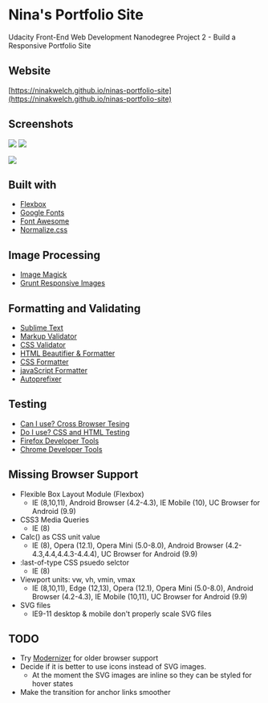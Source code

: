 # Nina's Portfolio Site

Udacity Front-End Web Development Nanodegree Project 2 - Build a Responsive Portfolio Site

## Website

 [https://ninakwelch.github.io/ninas-portfolio-site](https://ninakwelch.github.io/ninas-portfolio-site)

## Screenshots

![](http://res.cloudinary.com/ninaw/image/upload/c_scale,h_500,q_100/v1522260449/ninas-portfolio_sm_j0emf4.png) ![](http://res.cloudinary.com/ninaw/image/upload/c_scale,h_500,q_auto:best/v1522260490/ninas-portfolio_md_clsorp.png)

![](http://res.cloudinary.com/ninaw/image/upload/v1522260470/ninas-portfolio_lg_ind5x1.png)

## Built with

+ [Flexbox](https://developer.mozilla.org/en-US/docs/Web/CSS/CSS_Flexible_Box_Layout/Basic_Concepts_of_Flexbox)
+ [Google Fonts](https://fonts.google.com/)
+ [Font Awesome](https://fontawesome.com)
+ [Normalize.css](https://necolas.github.io/normalize.css/)

## Image Processing

+ [Image Magick](https://www.imagemagick.org/script/index.php)
+ [Grunt Responsive Images](https://www.npmjs.com/package/grunt-responsive-images)

## Formatting and Validating

+ [Sublime Text](https://www.sublimetext.com/)
+ [Markup Validator](https://validator.w3.org/#validate_by_input)
+ [CSS Validator](https://jigsaw.w3.org/css-validator/#validate_by_input)
+ [HTML Beautifier & Formatter](https://www.cleancss.com/html-beautify/)
+ [CSS Formatter](https://www.cleancss.com/css-beautify/)
+ [javaScript Formatter](https://www.danstools.com/javascript-beautify/?_ga=2.180247841.443258346.1522261839-152738041.1521654803)
+ [Autoprefixer](https://autoprefixer.github.io/)

## Testing

+ [Can I use? Cross Browser Tesing](https://caniuse.com/)
+ [Do I use? CSS and HTML Testing](http://doiuse.herokuapp.com/)
+ [Firefox Developer Tools](https://developer.mozilla.org/fi/docs/Tools)
+ [Chrome Developer Tools](https://developer.chrome.com/devtools)

## Missing Browser Support

+ Flexible Box Layout Module (Flexbox)
  - IE (8,10,11), Android Browser (4.2-4.3), IE Mobile (10), UC Browser for Android (9.9)
+ CSS3 Media Queries
  - IE (8)
+ Calc() as CSS unit value
  - IE (8), Opera (12.1), Opera Mini (5.0-8.0), Android Browser (4.2-4.3,4.4,4.4.3-4.4.4), UC Browser for Android (9.9)
+ :last-of-type CSS psuedo selctor
  - IE (8)
+ Viewport units: vw, vh, vmin, vmax
  - IE (8,10,11), Edge (12,13), Opera (12.1), Opera Mini (5.0-8.0), Android Browser (4.2-4.3), IE Mobile (10,11), UC Browser for Android (9.9)
+ SVG files
  - IE9-11 desktop & mobile don't properly scale SVG files

## TODO

   + Try [Modernizer](https://modernizr.com/) for older browser support
   + Decide if it is better to use icons instead of SVG images.
   		- At the moment the SVG images are inline so they can be styled for hover states
   + Make the transition for anchor links smoother

